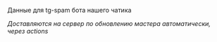 Данные для tg-spam бота нашего чатика

_Доставляются на сервер по обновлению мастера автоматически, через actions_